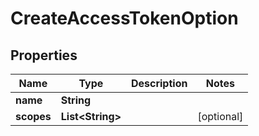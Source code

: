 # CreateAccessTokenOption

## Properties
Name | Type | Description | Notes
------------ | ------------- | ------------- | -------------
**name** | **String** |  | 
**scopes** | **List&lt;String&gt;** |  |  [optional]
